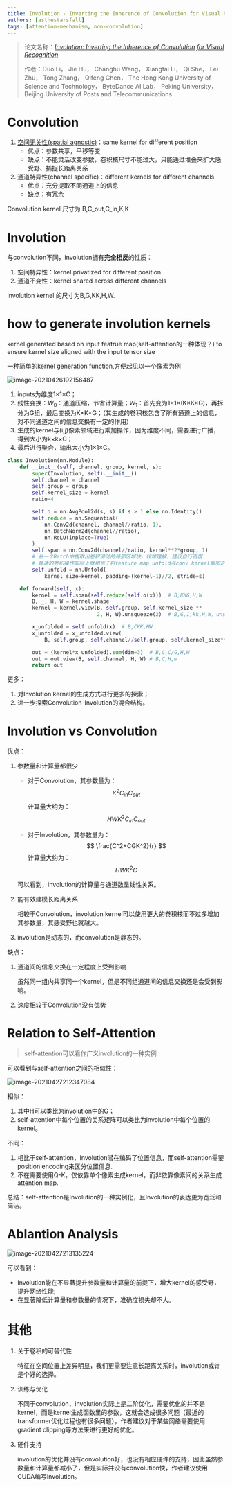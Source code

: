 ```yaml
---
title: Involution - Inverting the Inherence of Convolution for Visual Recognition
authors: [asthestarsfall]
tags: [attention-mechanism, non-convolution]
--- 
```


> 论文名称：[*Involution: Inverting the Inherence of Convolution for Visual Recognition*](https://arxiv.org/abs/2103.06255)
>
> 作者：Duo Li， Jie Hu， Changhu Wang， Xiangtai Li， Qi She， Lei Zhu， Tong Zhang， Qifeng Chen， The Hong Kong University of Science and Technology， ByteDance AI Lab， Peking University， Beijing University of Posts and Telecommunications

# Convolution

1. [空间无关性(spatial agnostic)](https://arxiv.org/abs/1805.12177)：same kernel for different position
   - 优点：参数共享，平移等变
   - 缺点：不能灵活改变参数，卷积核尺寸不能过大，只能通过堆叠来扩大感受野、捕捉长距离关系
2. 通道特异性(channel specific)：different kernels for different channels
   - 优点：充分提取不同通道上的信息
   - 缺点：有冗余

Convolution kernel 尺寸为 B,C_out,C_in,K,K

# Involution

与convolution不同，involution拥有**完全相反**的性质：

1. 空间特异性：kernel privatized for different position
2. 通道不变性：kernel shared across different channels

involution kernel 的尺寸为B,G,KK,H,W.

<!--truncate-->

# how to generate involution kernels

kernel generated based on input featrue map(self-attention的一种体现？) to ensure kernel size aligned with the input tensor size

一种简单的kernel generation function,方便起见以一个像素为例

![image-20210426192156487](https://gitee.com/Thedeadleaf/images/raw/master/20210507124123.png)

1. inputs为维度1×1×C；
2. 线性变换：$W_0$：通道压缩，节省计算量；$W_1$：首先变为1×1×(K×K×G)，再拆分为G组，最后变换为K×K×G；（其生成的卷积核包含了所有通道上的信息，对不同通道之间的信息交换有一定的作用）
3. 生成的kernel与(i,j)像素领域进行乘加操作，因为维度不同，需要进行广播，得到大小为k×k×C；
4. 最后进行聚合，输出大小为1×1×C。

```python
class Involution(nn.Module):
    def __init__(self, channel, group, kernel, s):
        super(Involution, self).__init__()
        self.channel = channel
        self.group = group
        self.kernel_size = kernel
        ratio=4

        self.o = nn.AvgPool2d(s, s) if s > 1 else nn.Identity()
        self.reduce = nn.Sequential(
            nn.Conv2d(channel, channel//ratio, 1),
            nn.BatchNorm2d(channel//ratio),
            nn.ReLU(inplace=True)
        )
        self.span = nn.Conv2d(channel//ratio, kernel**2*group, 1)
        # 从一个Batch中提取出卷积滑动的局部区域块，较难理解，建议自行百度
        # 普通的卷积操作实际上就相当于将feature map unfold与conv kernel乘加之后再fold
        self.unfold = nn.Unfold(
            kernel_size=kernel, padding=(kernel-1)//2, stride=s)

    def forward(self, x):
        kernel = self.span(self.reduce(self.o(x)))  # B,KKG,H,W
        B, _, H, W = kernel.shape
        kernel = kernel.view(B, self.group, self.kernel_size **
                             2, H, W).unsqueeze(2)  # B,G,1,kk,H,W，unsqueeze：增加一个维度用于广播

        x_unfolded = self.unfold(x)  # B,CKK,HW
        x_unfolded = x_unfolded.view(
            B, self.group, self.channel//self.group, self.kernel_size**2, H, W)# B,G,C/G,KK,H,W

        out = (kernel*x_unfolded).sum(dim=3)  # B,G,C/G,H,W
        out = out.view(B, self.channel, H, W) # B,C,H,w
        return out

```

更多：

1. 对Involution kernel的生成方式进行更多的探索；
2. 进一步探索Convolution-Involution的混合结构。

# Involution	vs	Convolution

优点：

1. 参数量和计算量都很少

   - 对于Convolution，其参数量为：
     $$
     K^2C_{in}C_{out}
     $$
     计算量大约为：
     $$
     HWK^2C_{in}C_{out}
     $$

   - 对于Involution，其参数量为：
     $$
     \frac{C^2+CGK^2}{r}
     $$
     计算量大约为：
     $$
     HWK^2C
     $$

   可以看到，involution的计算量与通道数呈线性关系。

2. 能有效建模长距离关系

   相较于Convolution，involution kernel可以使用更大的卷积核而不过多增加其参数量，其感受野也就越大。

3. involution是动态的，而convolution是静态的。

缺点：

1. 通道间的信息交换在一定程度上受到影响

   虽然同一组内共享同一个kernel，但是不同组通道间的信息交换还是会受到影响。

2. 速度相较于Convolution没有优势



# Relation to Self-Attention

> self-attention可以看作广义involution的一种实例

可以看到与self-attention之间的相似性：

![image-20210427212347084](https://gitee.com/Thedeadleaf/images/raw/master/20210507124139.png)

相似：

1. 其中H可以类比为involution中的G；
2. self-attention中每个位置的关系矩阵可以类比为involution中每个位置的kernel。

不同：

1. 相比于self-attention，Involution潜在编码了位置信息，而self-attention需要position encoding来区分位置信息.
2. 不在需要使用Q-K，仅依靠单个像素生成kernel，而非依靠像素间的关系生成attention map.

总结：self-attention是Involution的一种实例化，且Involution的表达更为宽泛和简洁。

# Ablantion    Analysis

![image-20210427213135224](https://gitee.com/Thedeadleaf/images/raw/master/20210507124142.png)

可以看到：

- Involution能在不显著提升参数量和计算量的前提下，增大kernel的感受野，提升网络性能;
- 在显著降低计算量和参数量的情况下，准确度损失却不大。

# 其他

1. 关于卷积的可替代性

   特征在空间位置上差异明显，我们更需要注意长距离关系时，involution或许是个好的选择。

2. 训练与优化

   不同于convolution，involution实际上是二阶优化，需要优化的并不是kernel，而是kernel生成函数里的参数，这就会造成很多问题（最近的transformer优化过程也有很多问题），作者建议对于某些网络需要使用gradient clipping等方法来进行更好的优化。

3. 硬件支持

   involution的优化并没有convolution好，也没有相应硬件的支持，因此虽然参数量和计算量都减小了，但是实际并没有convolution快，作者建议使用CUDA编写Involution。